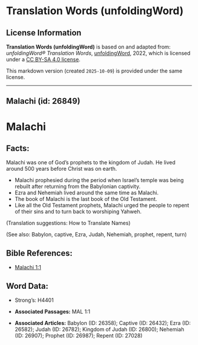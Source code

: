 # Translation Words (unfoldingWord)

## License Information

**Translation Words (unfoldingWord)** is based on and adapted from: _unfoldingWord® Translation Words_, [unfoldingWord](https://unfoldingword.org/utw), 2022, which is licensed under a [CC BY-SA 4.0 license](https://creativecommons.org/licenses/by-sa/4.0/legalcode.en).

This markdown version (created `2025-10-09`) is provided under the same license.



--------------------------------

## Malachi (id: 26849)

Malachi
=======

Facts:
------

Malachi was one of God’s prophets to the kingdom of Judah. He lived around 500 years before Christ was on earth.

* Malachi prophesied during the period when Israel’s temple was being rebuilt after returning from the Babylonian captivity.
* Ezra and Nehemiah lived around the same time as Malachi.
* The book of Malachi is the last book of the Old Testament.
* Like all the Old Testament prophets, Malachi urged the people to repent of their sins and to turn back to worshiping Yahweh.

(Translation suggestions: How to Translate Names)

(See also: Babylon, captive, Ezra, Judah, Nehemiah, prophet, repent, turn)

Bible References:
-----------------

* [Malachi 1:1](https://ref.ly/Mal1:1)

Word Data:
----------

* Strong’s: H4401

* **Associated Passages:** MAL 1:1
* **Associated Articles:** Babylon (ID: 26358); Captive (ID: 26432); Ezra (ID: 26582); Judah (ID: 26782); Kingdom of Judah (ID: 26800); Nehemiah (ID: 26907); Prophet (ID: 26987); Repent (ID: 27028)

